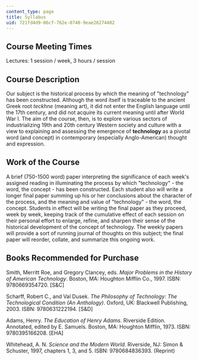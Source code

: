 ```yaml
---
content_type: page
title: Syllabus
uid: 721fd4d9-06cf-762e-0740-9eae26274402
---
```


Course Meeting Times
--------------------

Lectures: 1 session / week, 3 hours / session

Course Description
------------------

Our subject is the historical process by which the meaning of "technology" has been constructed. Although the word itself is traceable to the ancient Greek root _teckhne_ (meaning art), it did not enter the English language until the 17th century, and did not acquire its current meaning until after World War I. The aim of the course, then, is to explore various sectors of industrializing 19th and 20th century Western society and culture with a view to explaining and assessing the emergence of **technology** as a pivotal word (and concept) in contemporary (especially Anglo-American) thought and expression.

Work of the Course
------------------

A brief (750-1500 word) paper interpreting the significance of each week's assigned reading in illuminating the process by which "technology" - the word, the concept - has been constructed. Each student also will write a longer final paper summing up his or her conclusions about the character of the process, and the meaning and value of "technology" - the word, the concept. Students in effect will be writing the final paper as they proceed, week by week, keeping track of the cumulative effect of each session on their personal effort to enlarge, refine, and sharpen their sense of the historical development of the concept of technology. The weekly papers will provide a sort of running journal of thoughts on this subject; the final paper will reorder, collate, and summarize this ongoing work.

Books Recommended for Purchase
------------------------------

Smith, Merritt Roe, and Gregory Clancey, eds. _Major Problems in the History of American Technology_. Boston, MA: Houghton Mifflin Co., 1997. ISBN: 9780669354720. \[S&C\]

Scharff, Robert C., and Val Dusek. _The Philosophy of Technology: The Technological Condition (An Anthology)_. Oxford, UK: Blackwell Publishing, 2003. ISBN: 9780631222194. \[S&D\]

Adams, Henry. _The Education of Henry Adams_. Riverside Edition. Annotated, edited by E. Samuels. Boston, MA: Houghton Mifflin, 1973. ISBN: 9780395166208. \[EHA\]

Whitehead, A. N. _Science and the Modern World_. Riverside, NJ: Simon & Schuster, 1997, chapters 1, 3, and 5. ISBN: 9780684836393. (Reprint)